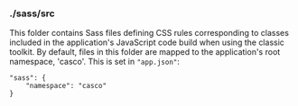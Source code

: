 ### ./sass/src

This folder contains Sass files defining CSS rules corresponding to classes
included in the application's JavaScript code build when using the classic toolkit.
By default, files in this folder are mapped to the application's root namespace, 'casco'.
This is set in `"app.json"`:

    "sass": {
        "namespace": "casco"
    }